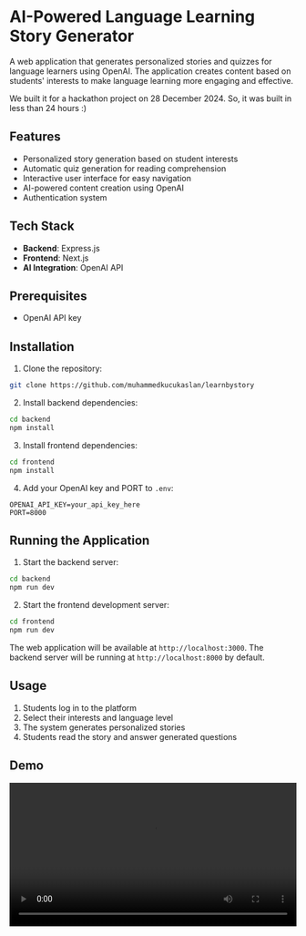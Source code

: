 # AI-Powered Language Learning Story Generator

A web application that generates personalized stories and quizzes for language learners using OpenAI. The application creates content based on students' interests to make language learning more engaging and effective.

We built it for a hackathon project on 28 December 2024. So, it was built in less than 24 hours :)

## Features

- Personalized story generation based on student interests
- Automatic quiz generation for reading comprehension
- Interactive user interface for easy navigation
- AI-powered content creation using OpenAI
- Authentication system

## Tech Stack

- **Backend**: Express.js 
- **Frontend**: Next.js
- **AI Integration**: OpenAI API

## Prerequisites    
- OpenAI API key

## Installation

1. Clone the repository:
```bash
git clone https://github.com/muhammedkucukaslan/learnbystory
```

2. Install backend dependencies:
```bash
cd backend
npm install
```

3. Install frontend dependencies:
```bash
cd frontend
npm install
```

4. Add your OpenAI key and PORT to `.env`:
```
OPENAI_API_KEY=your_api_key_here
PORT=8000
```

## Running the Application

1. Start the backend server:
```bash
cd backend
npm run dev
```

2. Start the frontend development server:
```bash
cd frontend
npm run dev
```

The web application will be available at `http://localhost:3000`.
The backend server will be running at `http://localhost:8000` by default.

## Usage

1. Students log in to the platform
2. Select their interests and language level
3. The system generates personalized stories
4. Students read the story and answer generated questions

## Demo

<video width="100%" controls>
  <source src="/public/learnbystory.mp4" type="video/mp4">
  Your browser does not support the video tag.
</video>
